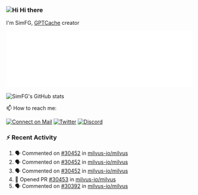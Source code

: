 ### <img src='https://qpluspicture.oss-cn-beijing.aliyuncs.com/6LjjQA/Hi.gif' alt='Hi' width="24"/> Hi there

I'm SimFG, [GPTCache](https://github.com/zilliztech/GPTCache) creator

![Metrics 👋](/metrics.plugin.followup.user.svg)

![SimFG's GitHub stats](https://github-readme-stats.vercel.app/api?username=SimFG&show_icons=true&theme=radical&count_private=true)

📫 How to reach me:

[![Connect on Mail](https://img.shields.io/badge/Ask%20me-anything-1abc9c.svg)](mailto:1142838399@qq.com)
[![Twitter](https://img.shields.io/twitter/follow/FogSim?style=social)](https://twitter.com/FogSim)
[![Discord](https://img.shields.io/discord/1092648432495251507?label=Discord&logo=discord)](https://discord.gg/Q8C6WEjSWV)

### :zap: Recent Activity

<!--START_SECTION:activity-->
1. 🗣 Commented on [#30452](https://github.com/milvus-io/milvus/issues/30452) in [milvus-io/milvus](https://github.com/milvus-io/milvus)
2. 🗣 Commented on [#30452](https://github.com/milvus-io/milvus/issues/30452) in [milvus-io/milvus](https://github.com/milvus-io/milvus)
3. 🗣 Commented on [#30452](https://github.com/milvus-io/milvus/issues/30452) in [milvus-io/milvus](https://github.com/milvus-io/milvus)
4. 💪 Opened PR [#30453](https://github.com/milvus-io/milvus/pull/30453) in [milvus-io/milvus](https://github.com/milvus-io/milvus)
5. 🗣 Commented on [#30392](https://github.com/milvus-io/milvus/issues/30392) in [milvus-io/milvus](https://github.com/milvus-io/milvus)
<!--END_SECTION:activity-->

